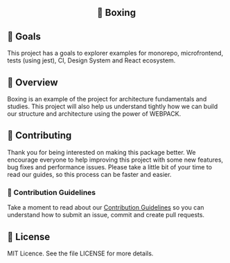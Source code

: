 <h2 align="center"> 🥊 Boxing </h2>

## :dart: Goals

This project has a goals to explorer examples for monorepo, microfrontend, tests (using jest), CI, Design System and React ecosystem.

## :rocket: Overview

Boxing is an example of the project for architecture fundamentals and studies. This project will also help us understand tightly how we can build our structure and architecture using the power of WEBPACK.


## 🤖 Contributing

Thank you for being interested on making this package better. We encourage everyone to help improving this project with some new features, bug fixes and performance issues. Please take a little bit of your time to read our guides, so this process can be faster and easier.

### 📖 Contribution Guidelines

Take a moment to read about our [Contribution Guidelines](/.github/CONTRIBUTING.md) so you can understand how to submit an issue, commit and create pull requests.

## :memo: License

MIT Licence. See the file LICENSE for more details.
